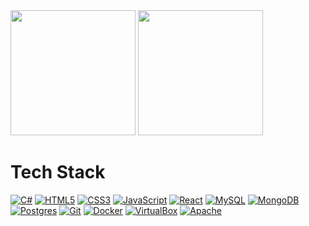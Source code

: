 <img src="https://github-profile-summary-cards.vercel.app/api/cards/profile-details?username=integrityzip&theme=tokyonight" height="200px" width="auto">
<img src="https://denvercoder1-github-readme-stats.vercel.app/api?username=integrityzip&show_icons=true&count_private=true&theme=tokyonight&hide_border=true" height="200px" width="auto"/>

# Tech Stack

[![C#](https://img.shields.io/badge/C%23-239120?logo=c-sharp&logoColor=fff)](https://learn.microsoft.com/dotnet/csharp/)
[![HTML5](https://img.shields.io/badge/HTML5-E34F26?logo=html5&logoColor=fff)](https://developer.mozilla.org/docs/Web/HTML)
[![CSS3](https://img.shields.io/badge/CSS3-1572B6?logo=css3&logoColor=fff)](https://developer.mozilla.org/docs/Web/CSS)
[![JavaScript](https://img.shields.io/badge/JavaScript-F7DF1E?logo=javascript&logoColor=000)](https://developer.mozilla.org/docs/Web/JavaScript)
[![React](https://img.shields.io/badge/React-61DAFB?logo=react&logoColor=000)](https://react.dev/)
[![MySQL](https://img.shields.io/badge/MySQL-4479A1?logo=mysql&logoColor=fff)](https://www.mysql.com/)
[![MongoDB](https://img.shields.io/badge/MongoDB-47A248?logo=mongodb&logoColor=fff)](https://www.mongodb.com/)
[![Postgres](https://img.shields.io/badge/Postgres-316192?logo=postgresql&logoColor=fff)](https://www.postgresql.org/)
[![Git](https://img.shields.io/badge/Git-F05032?logo=git&logoColor=fff)](https://git-scm.com/)
[![Docker](https://img.shields.io/badge/Docker-2496ED?logo=docker&logoColor=fff)](https://www.docker.com/)
[![VirtualBox](https://img.shields.io/badge/VirtualBox-183A61?logo=virtualbox&logoColor=fff)](https://www.virtualbox.org/)
[![Apache](https://img.shields.io/badge/Apache-D22128?logo=apache&logoColor=fff)](https://httpd.apache.org/)
